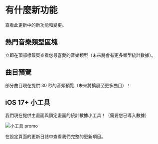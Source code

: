 # 有什麼新功能

查看此更新中的新功能和變更。

## 熱門音樂類型區塊

立即在頂部標籤頁查看您最喜愛的音樂類型（未來將會有更多類型統計數據）。

## 曲目預覽

部分曲目現在提供 30 秒的音頻預覽（未來將擴展至更多曲目）！

## iOS 17+ 小工具

我們現在提供主畫面與鎖定畫面的統計數據小工具！（需要您已導入數據）

![小工具 promo](https://cdn.stats.fm/file/statsfm/promo/whats-new/ios-widgets-promo-min.webp)

在設定頁面的更新日誌中查看我們完整的更新項目。 

